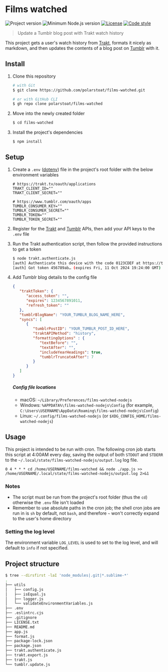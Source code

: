 # Films watched

![Project version](https://img.shields.io/github/package-json/v/polarstoat/films-watched) ![Minimum Node.js version](https://img.shields.io/badge/dynamic/json?url=https%3A%2F%2Fraw.githubusercontent.com%2Fpolarstoat%2Ffilms-watched%2Fmain%2Fpackage.json&query=%24.engines.node&label=node&color=brightgreen) [![License](https://img.shields.io/github/license/polarstoat/films-watched)](https://github.com/polarstoat/films-watched/blob/main/LICENSE.txt) [![Code style](https://img.shields.io/badge/code_style-airbnb--base-FF5A5F)](https://github.com/airbnb/javascript)

> Update a Tumblr blog post with Trakt watch history

This project gets a user's watch history from [Trakt](https://trakt.tv/dashboard), formats it nicely as markdown, and then updates the contents of a blog post on [Tumblr](https://www.tumblr.com) with it.

## Install
1. Clone this repository
   ```sh
   # with Git
   $ git clone https://github.com/polarstoat/films-watched.git
   
   # or with GitHub CLI
   $ gh repo clone polarstoat/films-watched
   ```
2. Move into the newly created folder
   ```sh
   $ cd films-watched
   ```
3. Install the project's dependencies
   ```sh
   $ npm install
   ```

## Setup
1. Create a `.env` ([dotenv](https://github.com/motdotla/dotenv)) file in the project's root folder with the below environment variables

   ```
   # https://trakt.tv/oauth/applications
   TRAKT_CLIENT_ID=""
   TRAKT_CLIENT_SECRET=""
   
   # https://www.tumblr.com/oauth/apps
   TUMBLR_CONSUMER_KEY=""
   TUMBLR_CONSUMER_SECRET=""
   TUMBLR_TOKEN=""
   TUMBLR_TOKEN_SECRET=""
   ```
2. Register for the [Trakt](https://trakt.tv/oauth/applications) and [Tumblr](https://www.tumblr.com/oauth/apps) APIs, then add your API keys to the `.env` file
3. Run the Trakt authentication script, then follow the provided instructions to get a token
   ```sh
   $ node trakt.authenticate.js
   [auth] Authenticate this device with the code 0123CDEF at https://trakt.tv/activate
   [auth] Got token 456789ab… (expires Fri, 11 Oct 2024 19:24:00 GMT) and saved it to the config file
   ```
4. Add Tumblr blog details to the config file

   ```json
   {
      "traktToken": {
         "access_token": "",
         "expires": 1234567891011,
         "refresh_token": ""
      },
      "tumblrBlogName": "YOUR_TUMBLR_BLOG_NAME_HERE",
      "syncs": [
         {
            "tumblrPostID": "YOUR_TUMBLR_POST_ID_HERE",
            "traktAPIMethod": "history",
            "formattingOptions" : {
               "textBefore": "",
               "textAfter": "",
               "includeYearHeadings": true,
               "tumblrTruncateAfter": 7
            }
         }
      ]
   }

   ```
   ##### Config file locations

   - macOS: `~/Library/Preferences/films-watched-nodejs`
   - Windows: `%APPDATA%\films-watched-nodejs\Config` (for example, `C:\Users\USERNAME\AppData\Roaming\films-watched-nodejs\Config`)
   - Linux: `~/.config/films-watched-nodejs` (or `$XDG_CONFIG_HOME/films-watched-nodejs`)

## Usage
This project is intended to be run with cron. The following cron job starts this script at 4:00AM every day, saving the output of both `STDOUT` and `STDERR` to the `~/.local/state/films-watched-nodejs/output.log` log file.

```
0 4 * * * cd /home/USERNAME/films-watched && node ./app.js >> /home/USERNAME/.local/state/films-watched-nodejs/output.log 2>&1
```

### Notes

- The script must be run from the project's root folder (thus the `cd`) otherwise the `.env` file isn't loaded
- Remember to use absolute paths in the cron job; the shell cron jobs are run in is `sh` by default, not `bash`, and therefore `~` won't correctly expand to the user's home directory

### Setting the log level

The environment variable `LOG_LEVEL` is used to set to the log level, and will default to `info` if not specified.


## Project structure

```sh
$ tree --dirsfirst -laI 'node_modules|.git|*.sublime-*'
.
├── utils
│   ├── config.js
│   ├── isEqual.js
│   ├── logger.js
│   └── validateEnvironmentVariables.js
├── .env
├── .eslintrc.cjs
├── .gitignore
├── LICENSE.txt
├── README.md
├── app.js
├── format.js
├── package-lock.json
├── package.json
├── trakt.authenticate.js
├── trakt.export.js
├── trakt.js
└── tumblr.update.js
```
